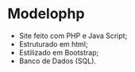 # Modelophp
- Site feito com PHP e Java Script;
- Estruturado em html;
- Estilizado em Bootstrap;
- Banco de Dados (SQL).
